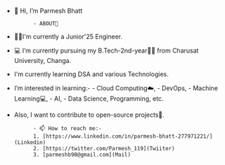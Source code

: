 - 👋 Hi, I’m Parmesh Bhatt

            - ABOUT🤠

- 👨‍🎓I'm currently a Junior'25 Engineer.
- 💻 I’m currently pursuing my B.Tech-2nd-year👨‍🎓 from Charusat University, Changa.
- I'm currently learning DSA and various Technologies.
- I’m interested in learning:- 
                    - Cloud Computing☁️, 
                    - DevOps, 
                    - Machine Learning💻,
                    - AI, 
                    - Data Science, Programming, etc. 
- Also, I want to contribute to open-source projects📌.

            - 📫 How to reach me:-
            1. [https://www.linkedin.com/in/parmesh-bhatt-277971221/](Linkedin)
            2. [https://twitter.com/Parmesh_119](Twiiter)
            3. [parmeshb90@gmail.com](Mail)
